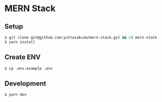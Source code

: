 # MERN Stack

## Setup

```bash
$ git clone git@github.com:yuttasakcom/mern-stack.git && cd mern-stack
$ yarn install
```

## Create ENV

```bash
$ cp .env.example .env
```

## Development

```bash
$ yarn dev
```
